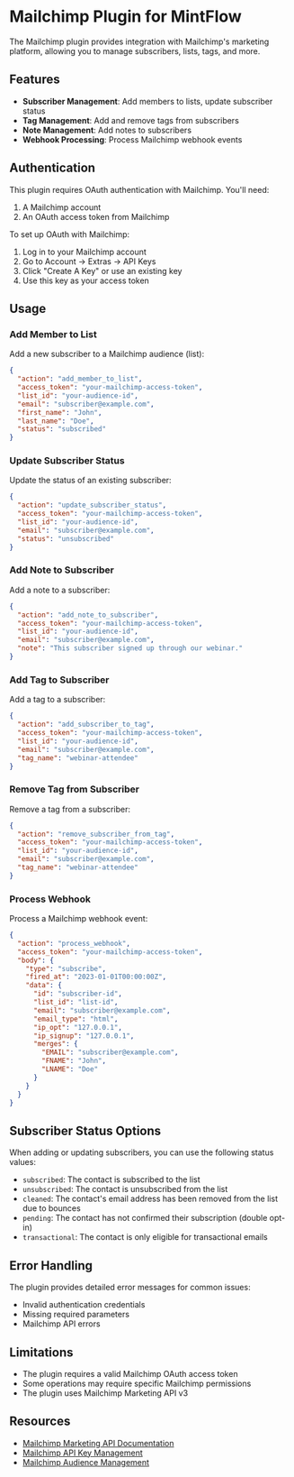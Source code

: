 # Mailchimp Plugin for MintFlow

The Mailchimp plugin provides integration with Mailchimp's marketing platform, allowing you to manage subscribers, lists, tags, and more.

## Features

- **Subscriber Management**: Add members to lists, update subscriber status
- **Tag Management**: Add and remove tags from subscribers
- **Note Management**: Add notes to subscribers
- **Webhook Processing**: Process Mailchimp webhook events

## Authentication

This plugin requires OAuth authentication with Mailchimp. You'll need:

1. A Mailchimp account
2. An OAuth access token from Mailchimp

To set up OAuth with Mailchimp:

1. Log in to your Mailchimp account
2. Go to Account → Extras → API Keys
3. Click "Create A Key" or use an existing key
4. Use this key as your access token

## Usage

### Add Member to List

Add a new subscriber to a Mailchimp audience (list):

```json
{
  "action": "add_member_to_list",
  "access_token": "your-mailchimp-access-token",
  "list_id": "your-audience-id",
  "email": "subscriber@example.com",
  "first_name": "John",
  "last_name": "Doe",
  "status": "subscribed"
}
```

### Update Subscriber Status

Update the status of an existing subscriber:

```json
{
  "action": "update_subscriber_status",
  "access_token": "your-mailchimp-access-token",
  "list_id": "your-audience-id",
  "email": "subscriber@example.com",
  "status": "unsubscribed"
}
```

### Add Note to Subscriber

Add a note to a subscriber:

```json
{
  "action": "add_note_to_subscriber",
  "access_token": "your-mailchimp-access-token",
  "list_id": "your-audience-id",
  "email": "subscriber@example.com",
  "note": "This subscriber signed up through our webinar."
}
```

### Add Tag to Subscriber

Add a tag to a subscriber:

```json
{
  "action": "add_subscriber_to_tag",
  "access_token": "your-mailchimp-access-token",
  "list_id": "your-audience-id",
  "email": "subscriber@example.com",
  "tag_name": "webinar-attendee"
}
```

### Remove Tag from Subscriber

Remove a tag from a subscriber:

```json
{
  "action": "remove_subscriber_from_tag",
  "access_token": "your-mailchimp-access-token",
  "list_id": "your-audience-id",
  "email": "subscriber@example.com",
  "tag_name": "webinar-attendee"
}
```

### Process Webhook

Process a Mailchimp webhook event:

```json
{
  "action": "process_webhook",
  "access_token": "your-mailchimp-access-token",
  "body": {
    "type": "subscribe",
    "fired_at": "2023-01-01T00:00:00Z",
    "data": {
      "id": "subscriber-id",
      "list_id": "list-id",
      "email": "subscriber@example.com",
      "email_type": "html",
      "ip_opt": "127.0.0.1",
      "ip_signup": "127.0.0.1",
      "merges": {
        "EMAIL": "subscriber@example.com",
        "FNAME": "John",
        "LNAME": "Doe"
      }
    }
  }
}
```

## Subscriber Status Options

When adding or updating subscribers, you can use the following status values:

- `subscribed`: The contact is subscribed to the list
- `unsubscribed`: The contact is unsubscribed from the list
- `cleaned`: The contact's email address has been removed from the list due to bounces
- `pending`: The contact has not confirmed their subscription (double opt-in)
- `transactional`: The contact is only eligible for transactional emails

## Error Handling

The plugin provides detailed error messages for common issues:

- Invalid authentication credentials
- Missing required parameters
- Mailchimp API errors

## Limitations

- The plugin requires a valid Mailchimp OAuth access token
- Some operations may require specific Mailchimp permissions
- The plugin uses Mailchimp Marketing API v3

## Resources

- [Mailchimp Marketing API Documentation](https://mailchimp.com/developer/marketing/api/)
- [Mailchimp API Key Management](https://mailchimp.com/help/about-api-keys/)
- [Mailchimp Audience Management](https://mailchimp.com/help/manage-audience/)
